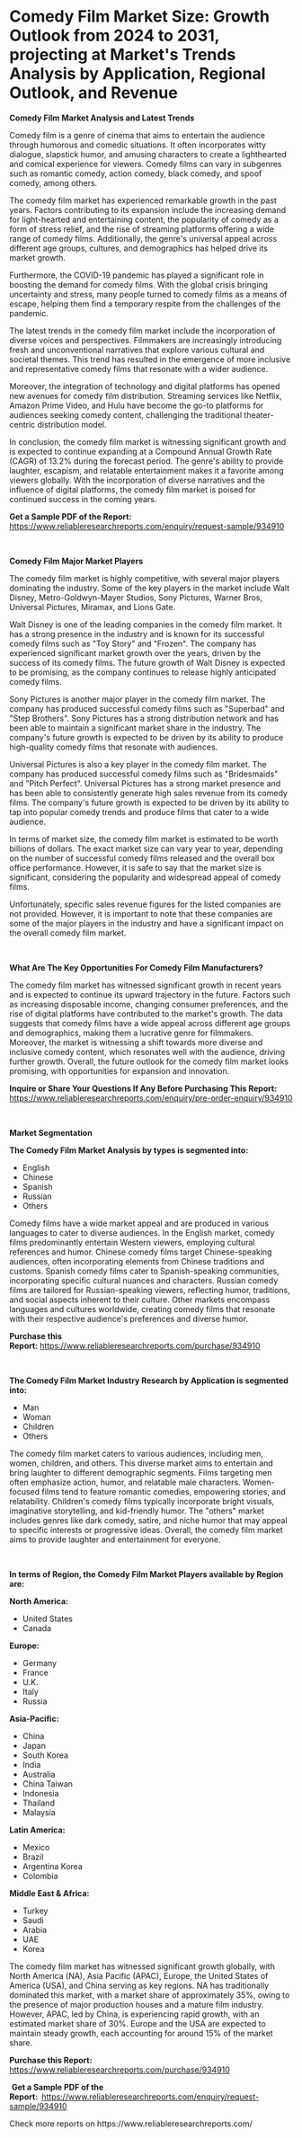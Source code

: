 <p><h1>Comedy Film Market Size: Growth Outlook from 2024 to 2031, projecting at Market's Trends Analysis by Application, Regional Outlook, and Revenue</h1></p><p><strong>Comedy Film Market Analysis and Latest Trends</strong></p>
<p><p>Comedy film is a genre of cinema that aims to entertain the audience through humorous and comedic situations. It often incorporates witty dialogue, slapstick humor, and amusing characters to create a lighthearted and comical experience for viewers. Comedy films can vary in subgenres such as romantic comedy, action comedy, black comedy, and spoof comedy, among others.</p><p>The comedy film market has experienced remarkable growth in the past years. Factors contributing to its expansion include the increasing demand for light-hearted and entertaining content, the popularity of comedy as a form of stress relief, and the rise of streaming platforms offering a wide range of comedy films. Additionally, the genre's universal appeal across different age groups, cultures, and demographics has helped drive its market growth.</p><p>Furthermore, the COVID-19 pandemic has played a significant role in boosting the demand for comedy films. With the global crisis bringing uncertainty and stress, many people turned to comedy films as a means of escape, helping them find a temporary respite from the challenges of the pandemic.</p><p>The latest trends in the comedy film market include the incorporation of diverse voices and perspectives. Filmmakers are increasingly introducing fresh and unconventional narratives that explore various cultural and societal themes. This trend has resulted in the emergence of more inclusive and representative comedy films that resonate with a wider audience.</p><p>Moreover, the integration of technology and digital platforms has opened new avenues for comedy film distribution. Streaming services like Netflix, Amazon Prime Video, and Hulu have become the go-to platforms for audiences seeking comedy content, challenging the traditional theater-centric distribution model.</p><p>In conclusion, the comedy film market is witnessing significant growth and is expected to continue expanding at a Compound Annual Growth Rate (CAGR) of 13.2% during the forecast period. The genre's ability to provide laughter, escapism, and relatable entertainment makes it a favorite among viewers globally. With the incorporation of diverse narratives and the influence of digital platforms, the comedy film market is poised for continued success in the coming years.</p></p>
<p><strong>Get a Sample PDF of the Report:&nbsp;</strong> <a href="https://www.reliableresearchreports.com/enquiry/request-sample/934910">https://www.reliableresearchreports.com/enquiry/request-sample/934910</a></p>
<p>&nbsp;</p>
<p><strong>Comedy Film Major Market Players</strong></p>
<p><p>The comedy film market is highly competitive, with several major players dominating the industry. Some of the key players in the market include Walt Disney, Metro-Goldwyn-Mayer Studios, Sony Pictures, Warner Bros, Universal Pictures, Miramax, and Lions Gate.</p><p>Walt Disney is one of the leading companies in the comedy film market. It has a strong presence in the industry and is known for its successful comedy films such as "Toy Story" and "Frozen". The company has experienced significant market growth over the years, driven by the success of its comedy films. The future growth of Walt Disney is expected to be promising, as the company continues to release highly anticipated comedy films.</p><p>Sony Pictures is another major player in the comedy film market. The company has produced successful comedy films such as "Superbad" and "Step Brothers". Sony Pictures has a strong distribution network and has been able to maintain a significant market share in the industry. The company's future growth is expected to be driven by its ability to produce high-quality comedy films that resonate with audiences.</p><p>Universal Pictures is also a key player in the comedy film market. The company has produced successful comedy films such as "Bridesmaids" and "Pitch Perfect". Universal Pictures has a strong market presence and has been able to consistently generate high sales revenue from its comedy films. The company's future growth is expected to be driven by its ability to tap into popular comedy trends and produce films that cater to a wide audience.</p><p>In terms of market size, the comedy film market is estimated to be worth billions of dollars. The exact market size can vary year to year, depending on the number of successful comedy films released and the overall box office performance. However, it is safe to say that the market size is significant, considering the popularity and widespread appeal of comedy films.</p><p>Unfortunately, specific sales revenue figures for the listed companies are not provided. However, it is important to note that these companies are some of the major players in the industry and have a significant impact on the overall comedy film market.</p></p>
<p>&nbsp;</p>
<p><strong>What Are The Key Opportunities For Comedy Film Manufacturers?</strong></p>
<p><p>The comedy film market has witnessed significant growth in recent years and is expected to continue its upward trajectory in the future. Factors such as increasing disposable income, changing consumer preferences, and the rise of digital platforms have contributed to the market's growth. The data suggests that comedy films have a wide appeal across different age groups and demographics, making them a lucrative genre for filmmakers. Moreover, the market is witnessing a shift towards more diverse and inclusive comedy content, which resonates well with the audience, driving further growth. Overall, the future outlook for the comedy film market looks promising, with opportunities for expansion and innovation.</p></p>
<p><strong>Inquire or Share Your Questions If Any Before Purchasing This Report:</strong> <a href="https://www.reliableresearchreports.com/enquiry/pre-order-enquiry/934910">https://www.reliableresearchreports.com/enquiry/pre-order-enquiry/934910</a></p>
<p>&nbsp;</p>
<p><strong>Market Segmentation</strong></p>
<p><strong>The Comedy Film Market Analysis by types is segmented into:</strong></p>
<p><ul><li>English</li><li>Chinese</li><li>Spanish</li><li>Russian</li><li>Others</li></ul></p>
<p><p>Comedy films have a wide market appeal and are produced in various languages to cater to diverse audiences. In the English market, comedy films predominantly entertain Western viewers, employing cultural references and humor. Chinese comedy films target Chinese-speaking audiences, often incorporating elements from Chinese traditions and customs. Spanish comedy films cater to Spanish-speaking communities, incorporating specific cultural nuances and characters. Russian comedy films are tailored for Russian-speaking viewers, reflecting humor, traditions, and social aspects inherent to their culture. Other markets encompass languages and cultures worldwide, creating comedy films that resonate with their respective audience's preferences and diverse humor.</p></p>
<p><strong>Purchase this Report:&nbsp;</strong><a href="https://www.reliableresearchreports.com/purchase/934910">https://www.reliableresearchreports.com/purchase/934910</a></p>
<p>&nbsp;</p>
<p><strong>The Comedy Film Market Industry Research by Application is segmented into:</strong></p>
<p><ul><li>Man</li><li>Woman</li><li>Children</li><li>Others</li></ul></p>
<p><p>The comedy film market caters to various audiences, including men, women, children, and others. This diverse market aims to entertain and bring laughter to different demographic segments. Films targeting men often emphasize action, humor, and relatable male characters. Women-focused films tend to feature romantic comedies, empowering stories, and relatability. Children's comedy films typically incorporate bright visuals, imaginative storytelling, and kid-friendly humor. The "others" market includes genres like dark comedy, satire, and niche humor that may appeal to specific interests or progressive ideas. Overall, the comedy film market aims to provide laughter and entertainment for everyone.</p></p>
<p>&nbsp;</p>
<p><strong>In terms of Region, the Comedy Film Market Players available by Region are:</strong></p>
<p>
    <p> <strong> North America: </strong>
        <ul>
            <li>United States</li>
            <li>Canada</li>
        </ul>
        </p> 
    <p> <strong> Europe: </strong>
        <ul>
            <li>Germany</li>
            <li>France</li>
            <li>U.K.</li>
            <li>Italy</li>
            <li>Russia</li>
        </ul>
        </p> 
    <p> <strong> Asia-Pacific: </strong>
        <ul>
            <li>China</li>
            <li>Japan</li>
            <li>South Korea</li>
            <li>India</li>
            <li>Australia</li>
            <li>China Taiwan</li>
            <li>Indonesia</li>
            <li>Thailand</li>
            <li>Malaysia</li>
        </ul>
        </p> 
    <p> <strong> Latin America: </strong>
        <ul>
            <li>Mexico</li>
            <li>Brazil</li>
            <li>Argentina Korea</li>
            <li>Colombia</li>
        </ul>
        </p> 
    <p> <strong> Middle East & Africa: </strong>
        <ul>
            <li>Turkey</li>
            <li>Saudi</li>
            <li>Arabia</li>
            <li>UAE</li>
            <li>Korea</li>
        </ul>
    </p>
    </p>
<p><p>The comedy film market has witnessed significant growth globally, with North America (NA), Asia Pacific (APAC), Europe, the United States of America (USA), and China serving as key regions. NA has traditionally dominated this market, with a market share of approximately 35%, owing to the presence of major production houses and a mature film industry. However, APAC, led by China, is experiencing rapid growth, with an estimated market share of 30%. Europe and the USA are expected to maintain steady growth, each accounting for around 15% of the market share.</p></p>
<p><strong>Purchase this Report: </strong><a href="https://www.reliableresearchreports.com/purchase/934910">https://www.reliableresearchreports.com/purchase/934910</a></p>
<p>&nbsp;<strong>Get a Sample PDF of the Report:&nbsp;&nbsp;</strong><a href="https://www.reliableresearchreports.com/enquiry/request-sample/934910">https://www.reliableresearchreports.com/enquiry/request-sample/934910</a></p>
<p><strong></strong></p>
<p>Check more reports on https://www.reliableresearchreports.com/</p>